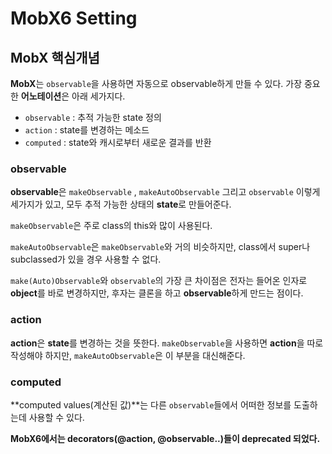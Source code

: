 # MobX6 Setting



## MobX 핵심개념

**MobX**는 `observable`을 사용하면 자동으로 observable하게 만들 수 있다. 가장 중요한 **어노테이션**은 아래 세가지다.

- `observable` : 추적 가능한 state 정의
- `action` : state를 변경하는 메소드
- `computed` : state와 캐시로부터 새로운 결과를 반환



### observable

**observable**은 `makeObservable` , `makeAutoObservable` 그리고 `observable` 이렇게 세가지가 있고, 모두 추적 가능한 상태의 **state**로 만들어준다.

`makeObservable`은 주로 class의 this와 많이 사용된다.

`makeAutoObservable`은 `makeObservable`와 거의 비슷하지만, class에서 super나 subclassed가 있을 경우 사용할 수 없다.

`make(Auto)Observable`와 `observable`의 가장 큰 차이점은 전자는 들어온 인자로 **object**를 바로 변경하지만, 후자는 클론을 하고 **observable**하게 만드는 점이다. 



### action

**action**은 **state**를 변경하는 것을 뜻한다. `makeObservable`을 사용하면 **action**을 따로 작성해야 하지만, `makeAutoObservable`은 이 부분을 대신해준다.



### computed

**computed values(계산된 값)**는 다른 `observable`들에서 어떠한 정보를 도출하는데 사용할 수 있다.



**MobX6에서는 decorators(@action, @observable..)들이 deprecated 되었다.**
